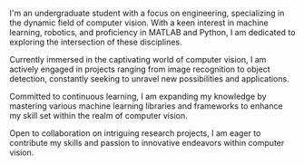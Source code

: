 I'm an undergraduate student with a focus on engineering, specializing in the dynamic field of computer vision. With a keen interest in machine learning, robotics, and proficiency in MATLAB and Python, I am dedicated to exploring the intersection of these disciplines.

Currently immersed in the captivating world of computer vision, I am actively engaged in projects ranging from image recognition to object detection, constantly seeking to unravel new possibilities and applications.

Committed to continuous learning, I am expanding my knowledge by mastering various machine learning libraries and frameworks to enhance my skill set within the realm of computer vision.

Open to collaboration on intriguing research projects, I am eager to contribute my skills and passion to innovative endeavors within computer vision.


